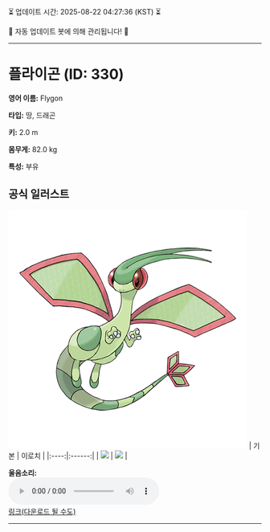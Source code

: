 
⏳ 업데이트 시간: 2025-08-22 04:27:36 (KST) ⏳

🤖 자동 업데이트 봇에 의해 관리됩니다! 🤖

---

# 플라이곤 (ID: 330)
**영어 이름:** Flygon

**타입:** 땅, 드래곤

**키:** 2.0 m

**몸무게:** 82.0 kg

**특성:** 부유

## 공식 일러스트
![](https://raw.githubusercontent.com/PokeAPI/sprites/master/sprites/pokemon/other/official-artwork/330.png)
| 기본 | 이로치 |
|:----:|:------:|
| <img src="http://play.pokemonshowdown.com/sprites/ani/flygon.gif" width="200"> | <img src="http://play.pokemonshowdown.com/sprites/ani-shiny/flygon.gif" width="200"> |

**울음소리:**<br><audio controls src="https://raw.githubusercontent.com/PokeAPI/cries/main/cries/pokemon/latest/330.ogg"></audio><br> [링크(다운로드 될 수도)](https://raw.githubusercontent.com/PokeAPI/cries/main/cries/pokemon/latest/330.ogg)


---
